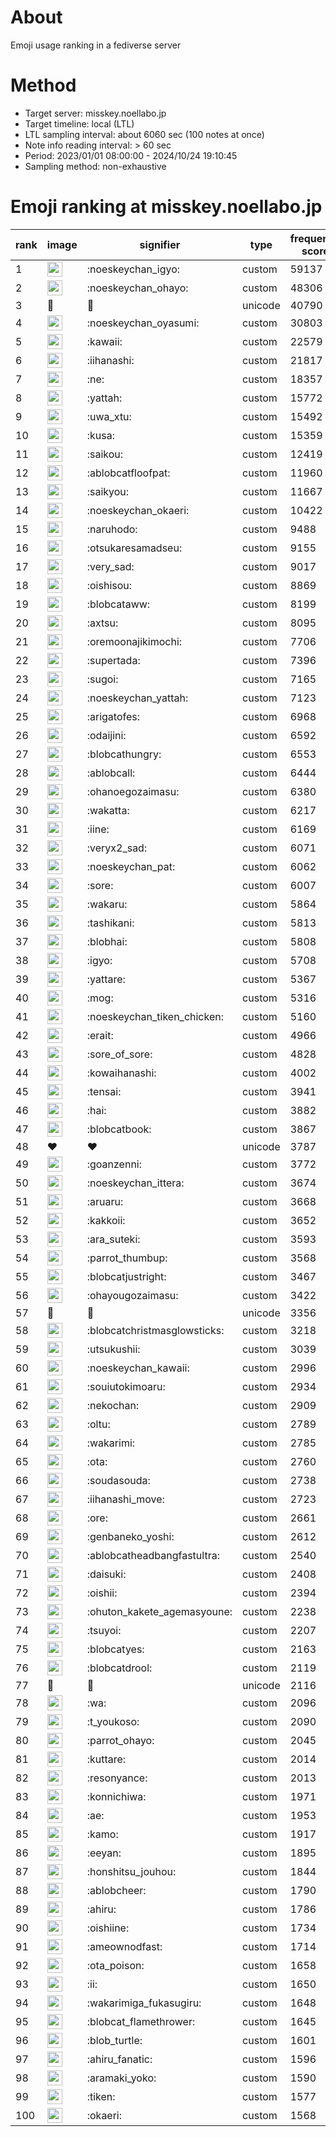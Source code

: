 # About
Emoji usage ranking in a fediverse server

# Method
- Target server: misskey.noellabo.jp
- Target timeline: local (LTL)
- LTL sampling interval: about 6060 sec (100 notes at once)
- Note info reading interval: > 60 sec
- Period: 2023/01/01 08:00:00 - 2024/10/24 19:10:45 
- Sampling method: non-exhaustive

# Emoji ranking at misskey.noellabo.jp

|rank|image|signifier|type|frequency score|
|----|----|----|----|----|
|1|<img height="24" src="https://misskey.noellabo.jp/emoji/noeskeychan_igyo.webp">|:noeskeychan_igyo:|custom|59137|
|2|<img height="24" src="https://misskey.noellabo.jp/emoji/noeskeychan_ohayo.webp">|:noeskeychan_ohayo:|custom|48306|
|3|🎉|🎉|unicode|40790|
|4|<img height="24" src="https://misskey.noellabo.jp/emoji/noeskeychan_oyasumi.webp">|:noeskeychan_oyasumi:|custom|30803|
|5|<img height="24" src="https://misskey.noellabo.jp/emoji/kawaii.webp">|:kawaii:|custom|22579|
|6|<img height="24" src="https://misskey.noellabo.jp/emoji/iihanashi.webp">|:iihanashi:|custom|21817|
|7|<img height="24" src="https://misskey.noellabo.jp/emoji/ne.webp">|:ne:|custom|18357|
|8|<img height="24" src="https://misskey.noellabo.jp/emoji/yattah.webp">|:yattah:|custom|15772|
|9|<img height="24" src="https://misskey.noellabo.jp/emoji/uwa_xtu.webp">|:uwa_xtu:|custom|15492|
|10|<img height="24" src="https://misskey.noellabo.jp/emoji/kusa.webp">|:kusa:|custom|15359|
|11|<img height="24" src="https://misskey.noellabo.jp/emoji/saikou.webp">|:saikou:|custom|12419|
|12|<img height="24" src="https://misskey.noellabo.jp/emoji/ablobcatfloofpat.webp">|:ablobcatfloofpat:|custom|11960|
|13|<img height="24" src="https://misskey.noellabo.jp/emoji/saikyou.webp">|:saikyou:|custom|11667|
|14|<img height="24" src="https://misskey.noellabo.jp/emoji/noeskeychan_okaeri.webp">|:noeskeychan_okaeri:|custom|10422|
|15|<img height="24" src="https://misskey.noellabo.jp/emoji/naruhodo.webp">|:naruhodo:|custom|9488|
|16|<img height="24" src="https://misskey.noellabo.jp/emoji/otsukaresamadseu.webp">|:otsukaresamadseu:|custom|9155|
|17|<img height="24" src="https://misskey.noellabo.jp/emoji/very_sad.webp">|:very_sad:|custom|9017|
|18|<img height="24" src="https://misskey.noellabo.jp/emoji/oishisou.webp">|:oishisou:|custom|8869|
|19|<img height="24" src="https://misskey.noellabo.jp/emoji/blobcataww.webp">|:blobcataww:|custom|8199|
|20|<img height="24" src="https://misskey.noellabo.jp/emoji/axtsu.webp">|:axtsu:|custom|8095|
|21|<img height="24" src="https://misskey.noellabo.jp/emoji/oremoonajikimochi.webp">|:oremoonajikimochi:|custom|7706|
|22|<img height="24" src="https://misskey.noellabo.jp/emoji/supertada.webp">|:supertada:|custom|7396|
|23|<img height="24" src="https://misskey.noellabo.jp/emoji/sugoi.webp">|:sugoi:|custom|7165|
|24|<img height="24" src="https://misskey.noellabo.jp/emoji/noeskeychan_yattah.webp">|:noeskeychan_yattah:|custom|7123|
|25|<img height="24" src="https://misskey.noellabo.jp/emoji/arigatofes.webp">|:arigatofes:|custom|6968|
|26|<img height="24" src="https://misskey.noellabo.jp/emoji/odaijini.webp">|:odaijini:|custom|6592|
|27|<img height="24" src="https://misskey.noellabo.jp/emoji/blobcathungry.webp">|:blobcathungry:|custom|6553|
|28|<img height="24" src="https://misskey.noellabo.jp/emoji/ablobcall.webp">|:ablobcall:|custom|6444|
|29|<img height="24" src="https://misskey.noellabo.jp/emoji/ohanoegozaimasu.webp">|:ohanoegozaimasu:|custom|6380|
|30|<img height="24" src="https://misskey.noellabo.jp/emoji/wakatta.webp">|:wakatta:|custom|6217|
|31|<img height="24" src="https://misskey.noellabo.jp/emoji/iine.webp">|:iine:|custom|6169|
|32|<img height="24" src="https://misskey.noellabo.jp/emoji/veryx2_sad.webp">|:veryx2_sad:|custom|6071|
|33|<img height="24" src="https://misskey.noellabo.jp/emoji/noeskeychan_pat.webp">|:noeskeychan_pat:|custom|6062|
|34|<img height="24" src="https://misskey.noellabo.jp/emoji/sore.webp">|:sore:|custom|6007|
|35|<img height="24" src="https://misskey.noellabo.jp/emoji/wakaru.webp">|:wakaru:|custom|5864|
|36|<img height="24" src="https://misskey.noellabo.jp/emoji/tashikani.webp">|:tashikani:|custom|5813|
|37|<img height="24" src="https://misskey.noellabo.jp/emoji/blobhai.webp">|:blobhai:|custom|5808|
|38|<img height="24" src="https://misskey.noellabo.jp/emoji/igyo.webp">|:igyo:|custom|5708|
|39|<img height="24" src="https://misskey.noellabo.jp/emoji/yattare.webp">|:yattare:|custom|5367|
|40|<img height="24" src="https://misskey.noellabo.jp/emoji/mog.webp">|:mog:|custom|5316|
|41|<img height="24" src="https://misskey.noellabo.jp/emoji/noeskeychan_tiken_chicken.webp">|:noeskeychan_tiken_chicken:|custom|5160|
|42|<img height="24" src="https://misskey.noellabo.jp/emoji/erait.webp">|:erait:|custom|4966|
|43|<img height="24" src="https://misskey.noellabo.jp/emoji/sore_of_sore.webp">|:sore_of_sore:|custom|4828|
|44|<img height="24" src="https://misskey.noellabo.jp/emoji/kowaihanashi.webp">|:kowaihanashi:|custom|4002|
|45|<img height="24" src="https://misskey.noellabo.jp/emoji/tensai.webp">|:tensai:|custom|3941|
|46|<img height="24" src="https://misskey.noellabo.jp/emoji/hai.webp">|:hai:|custom|3882|
|47|<img height="24" src="https://misskey.noellabo.jp/emoji/blobcatbook.webp">|:blobcatbook:|custom|3867|
|48|❤|❤|unicode|3787|
|49|<img height="24" src="https://misskey.noellabo.jp/emoji/goanzenni.webp">|:goanzenni:|custom|3772|
|50|<img height="24" src="https://misskey.noellabo.jp/emoji/noeskeychan_ittera.webp">|:noeskeychan_ittera:|custom|3674|
|51|<img height="24" src="https://misskey.noellabo.jp/emoji/aruaru.webp">|:aruaru:|custom|3668|
|52|<img height="24" src="https://misskey.noellabo.jp/emoji/kakkoii.webp">|:kakkoii:|custom|3652|
|53|<img height="24" src="https://misskey.noellabo.jp/emoji/ara_suteki.webp">|:ara_suteki:|custom|3593|
|54|<img height="24" src="https://misskey.noellabo.jp/emoji/parrot_thumbup.webp">|:parrot_thumbup:|custom|3568|
|55|<img height="24" src="https://misskey.noellabo.jp/emoji/blobcatjustright.webp">|:blobcatjustright:|custom|3467|
|56|<img height="24" src="https://misskey.noellabo.jp/emoji/ohayougozaimasu.webp">|:ohayougozaimasu:|custom|3422|
|57|🍗|🍗|unicode|3356|
|58|<img height="24" src="https://misskey.noellabo.jp/emoji/blobcatchristmasglowsticks.webp">|:blobcatchristmasglowsticks:|custom|3218|
|59|<img height="24" src="https://misskey.noellabo.jp/emoji/utsukushii.webp">|:utsukushii:|custom|3039|
|60|<img height="24" src="https://misskey.noellabo.jp/emoji/noeskeychan_kawaii.webp">|:noeskeychan_kawaii:|custom|2996|
|61|<img height="24" src="https://misskey.noellabo.jp/emoji/souiutokimoaru.webp">|:souiutokimoaru:|custom|2934|
|62|<img height="24" src="https://misskey.noellabo.jp/emoji/nekochan.webp">|:nekochan:|custom|2909|
|63|<img height="24" src="https://misskey.noellabo.jp/emoji/oltu.webp">|:oltu:|custom|2789|
|64|<img height="24" src="https://misskey.noellabo.jp/emoji/wakarimi.webp">|:wakarimi:|custom|2785|
|65|<img height="24" src="https://misskey.noellabo.jp/emoji/ota.webp">|:ota:|custom|2760|
|66|<img height="24" src="https://misskey.noellabo.jp/emoji/soudasouda.webp">|:soudasouda:|custom|2738|
|67|<img height="24" src="https://misskey.noellabo.jp/emoji/iihanashi_move.webp">|:iihanashi_move:|custom|2723|
|68|<img height="24" src="https://misskey.noellabo.jp/emoji/ore.webp">|:ore:|custom|2661|
|69|<img height="24" src="https://misskey.noellabo.jp/emoji/genbaneko_yoshi.webp">|:genbaneko_yoshi:|custom|2612|
|70|<img height="24" src="https://misskey.noellabo.jp/emoji/ablobcatheadbangfastultra.webp">|:ablobcatheadbangfastultra:|custom|2540|
|71|<img height="24" src="https://misskey.noellabo.jp/emoji/daisuki.webp">|:daisuki:|custom|2408|
|72|<img height="24" src="https://misskey.noellabo.jp/emoji/oishii.webp">|:oishii:|custom|2394|
|73|<img height="24" src="https://misskey.noellabo.jp/emoji/ohuton_kakete_agemasyoune.webp">|:ohuton_kakete_agemasyoune:|custom|2238|
|74|<img height="24" src="https://misskey.noellabo.jp/emoji/tsuyoi.webp">|:tsuyoi:|custom|2207|
|75|<img height="24" src="https://misskey.noellabo.jp/emoji/blobcatyes.webp">|:blobcatyes:|custom|2163|
|76|<img height="24" src="https://misskey.noellabo.jp/emoji/blobcatdrool.webp">|:blobcatdrool:|custom|2119|
|77|👀|👀|unicode|2116|
|78|<img height="24" src="https://misskey.noellabo.jp/emoji/wa.webp">|:wa:|custom|2096|
|79|<img height="24" src="https://misskey.noellabo.jp/emoji/t_youkoso.webp">|:t_youkoso:|custom|2090|
|80|<img height="24" src="https://misskey.noellabo.jp/emoji/parrot_ohayo.webp">|:parrot_ohayo:|custom|2045|
|81|<img height="24" src="https://misskey.noellabo.jp/emoji/kuttare.webp">|:kuttare:|custom|2014|
|82|<img height="24" src="https://misskey.noellabo.jp/emoji/resonyance.webp">|:resonyance:|custom|2013|
|83|<img height="24" src="https://misskey.noellabo.jp/emoji/konnichiwa.webp">|:konnichiwa:|custom|1971|
|84|<img height="24" src="https://misskey.noellabo.jp/emoji/ae.webp">|:ae:|custom|1953|
|85|<img height="24" src="https://misskey.noellabo.jp/emoji/kamo.webp">|:kamo:|custom|1917|
|86|<img height="24" src="https://misskey.noellabo.jp/emoji/eeyan.webp">|:eeyan:|custom|1895|
|87|<img height="24" src="https://misskey.noellabo.jp/emoji/honshitsu_jouhou.webp">|:honshitsu_jouhou:|custom|1844|
|88|<img height="24" src="https://misskey.noellabo.jp/emoji/ablobcheer.webp">|:ablobcheer:|custom|1790|
|89|<img height="24" src="https://misskey.noellabo.jp/emoji/ahiru.webp">|:ahiru:|custom|1786|
|90|<img height="24" src="https://misskey.noellabo.jp/emoji/oishiine.webp">|:oishiine:|custom|1734|
|91|<img height="24" src="https://misskey.noellabo.jp/emoji/ameownodfast.webp">|:ameownodfast:|custom|1714|
|92|<img height="24" src="https://misskey.noellabo.jp/emoji/ota_poison.webp">|:ota_poison:|custom|1658|
|93|<img height="24" src="https://misskey.noellabo.jp/emoji/ii.webp">|:ii:|custom|1650|
|94|<img height="24" src="https://misskey.noellabo.jp/emoji/wakarimiga_fukasugiru.webp">|:wakarimiga_fukasugiru:|custom|1648|
|95|<img height="24" src="https://misskey.noellabo.jp/emoji/blobcat_flamethrower.webp">|:blobcat_flamethrower:|custom|1645|
|96|<img height="24" src="https://misskey.noellabo.jp/emoji/blob_turtle.webp">|:blob_turtle:|custom|1601|
|97|<img height="24" src="https://misskey.noellabo.jp/emoji/ahiru_fanatic.webp">|:ahiru_fanatic:|custom|1596|
|98|<img height="24" src="https://misskey.noellabo.jp/emoji/aramaki_yoko.webp">|:aramaki_yoko:|custom|1590|
|99|<img height="24" src="https://misskey.noellabo.jp/emoji/tiken.webp">|:tiken:|custom|1577|
|100|<img height="24" src="https://misskey.noellabo.jp/emoji/okaeri.webp">|:okaeri:|custom|1568|
